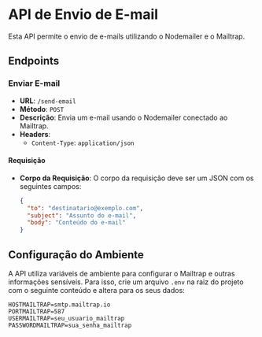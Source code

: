 # API de Envio de E-mail

Esta API permite o envio de e-mails utilizando o Nodemailer e o Mailtrap.

## Endpoints

### Enviar E-mail

- **URL**: `/send-email`
- **Método**: `POST`
- **Descrição**: Envia um e-mail usando o Nodemailer conectado ao Mailtrap.
- **Headers**:
  - `Content-Type`: `application/json`

#### Requisição

- **Corpo da Requisição**: O corpo da requisição deve ser um JSON com os seguintes campos:
  
  ```json
  {
    "to": "destinatario@exemplo.com",
    "subject": "Assunto do e-mail",
    "body": "Conteúdo do e-mail"
  }

## Configuração do Ambiente

A API utiliza variáveis de ambiente para configurar o Mailtrap e outras informações sensíveis. Para isso, crie um arquivo `.env` na raiz do projeto com o seguinte conteúdo e altera para os seus dados:

```env
HOSTMAILTRAP=smtp.mailtrap.io
PORTMAILTRAP=587
USERMAILTRAP=seu_usuario_mailtrap
PASSWORDMAILTRAP=sua_senha_mailtrap